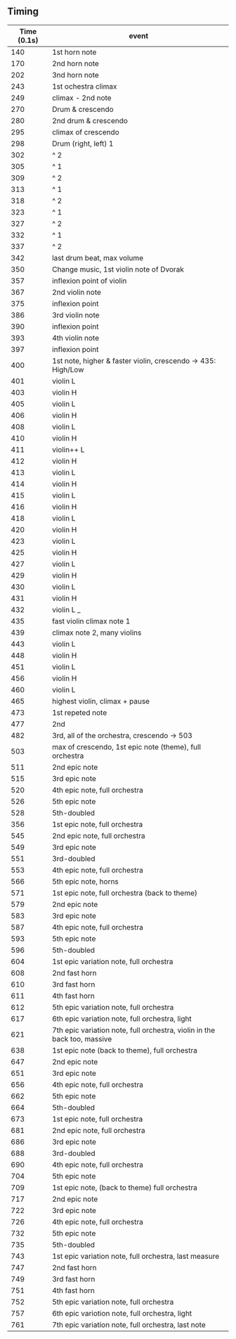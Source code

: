 ## Timing ##

| Time (0.1s) | event |
| ----------- | ----- |
| 140 | 1st horn note |
| 170 | 2nd horn note |
| 202 | 3nd horn note |
| 243 | 1st ochestra climax |
| 249 | climax - 2nd note |
| 270 | Drum & crescendo |
| 280 | 2nd drum & crescendo |
| 295 | climax of crescendo |
| 298 | Drum (right, left) 1 |
| 302 | ^ 2 |
| 305 | ^ 1 |
| 309 | ^ 2 |
| 313 | ^ 1 |
| 318 | ^ 2 |
| 323 | ^ 1 |
| 327 | ^ 2 |
| 332 | ^ 1 |
| 337 | ^ 2 |
| 342 | last drum beat, max volume |
| 350 | Change music, 1st violin note of Dvorak |
| 357 | inflexion point of violin |
| 367 | 2nd violin note |
| 375 | inflexion point |
| 386 | 3rd violin note |
| 390 | inflexion point |
| 393 | 4th violin note |
| 397 | inflexion point |
| 400 | 1st note, higher & faster violin, crescendo -> 435: High/Low |
| 401 | violin L |
| 403 | violin H |
| 405 | violin L |
| 406 | violin H |
| 408 | violin L |
| 410 | violin H |
| 411 | violin++ L |
| 412 | violin H |
| 413 | violin L |
| 414 | violin H |
| 415 | violin L |
| 416 | violin H |
| 418 | violin L |
| 420 | violin H |
| 423 | violin L |
| 425 | violin H |
| 427 | violin L |
| 429 | violin H |
| 430 | violin L |
| 431 | violin H |
| 432 | violin L _
| 435 | fast violin climax note 1|
| 439 | climax note 2, many violins |
| 443 | violin L |
| 448 | violin H |
| 451 | violin L |
| 456 | violin H |
| 460 | violin L |
| 465 | highest violin, climax + pause |
| 473 | 1st repeted note |
| 477 | 2nd |
| 482 | 3rd, all of the orchestra, crescendo -> 503 |
| 503 | max of crescendo, 1st epic note (theme), full orchestra |
| 511 | 2nd epic note |
| 515 | 3rd epic note |
| 520 | 4th epic note, full orchestra |
| 526 | 5th epic note |
| 528 | 5th-doubled |
| 356 | 1st epic note, full orchestra |
| 545 | 2nd epic note, full orchestra |
| 549 | 3rd epic note |
| 551 | 3rd-doubled |
| 553 | 4th epic note, full orchestra |
| 566 | 5th epic note, horns |
| 571 | 1st epic note, full orchestra (back to theme) |
| 579 | 2nd epic note |
| 583 | 3rd epic note |
| 587 | 4th epic note, full orchestra |
| 593 | 5th epic note |
| 596 | 5th-doubled |
| 604 | 1st epic variation note, full orchestra |
| 608 | 2nd fast horn |
| 610 | 3rd fast horn |
| 611 | 4th fast horn |
| 612 | 5th epic variation note, full orchestra |
| 617 | 6th epic variation note, full orchestra, light |
| 621 | 7th epic variation note, full orchestra, violin in the back too, massive |
| 638 | 1st epic note (back to theme), full orchestra |
| 647 | 2nd epic note |
| 651 | 3rd epic note |
| 656 | 4th epic note, full orchestra |
| 662 | 5th epic note |
| 664 | 5th-doubled |
| 673 | 1st epic note, full orchestra |
| 681 | 2nd epic note, full orchestra |
| 686 | 3rd epic note |
| 688 | 3rd-doubled |
| 690 | 4th epic note, full orchestra |
| 704 | 5th epic note |
| 709 | 1st epic note, (back to theme) full orchestra |
| 717 | 2nd epic note |
| 722 | 3rd epic note |
| 726 | 4th epic note, full orchestra |
| 732 | 5th epic note |
| 735 | 5th-doubled |
| 743 | 1st epic variation note, full orchestra, last measure |
| 747 | 2nd fast horn |
| 749 | 3rd fast horn |
| 751 | 4th fast horn |
| 752 | 5th epic variation note, full orchestra |
| 757 | 6th epic variotion note, full orchestra, light |
| 761 | 7th epic variation note, full orchestra, last note |
